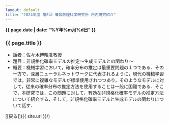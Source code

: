 ```yaml
---
layout: default
title: "2024年度 第8回 情報数理科学研究所 所内研究紹介"
---
```

**{{ page.date | date: "%Y年%m月%d日" }}**

### {{ page.title }}

- 話者：佐々木博昭准教授
- 題目：非規格化確率モデルの推定〜生成モデルとの関わり〜
- 概要：機械学習において，確率分布の推定は最重要問題の１つである．その一方で，深層ニューラルネットワークに代表されるように，現代の機械学習では，非常に複雑なモデルが標準使用されつつあり，そのようなモデルに対して，従来の確率分布の推定方法を使用することは一般に困難である．そこで，本研究では，この問題に対して，有効な非規格化確率モデルの推定方法について紹介する．そして，非規格化確率モデルと生成モデルの関わりについて話す．

[[戻る]]({{ site.url }}/)

